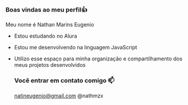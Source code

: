 ### Boas vindas ao meu perfil👍

Meu nome é Nathan Marins Eugenio

- Estou estudando no Alura
- Estou me desenvolvendo na linguagem JavaScript
- Utilizo esse espaço para minha organização e compartilhamento dos meus projetos desenvolvidos

  ### Você entrar em contato comigo 📫

  natineugenio@gmail.com
  @nathmzx
